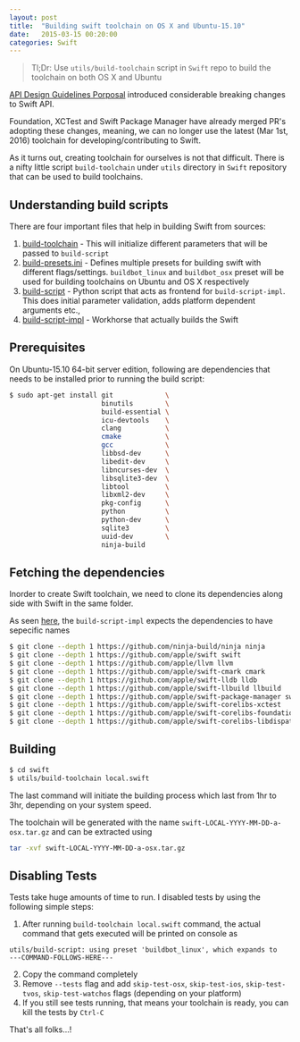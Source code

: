 ```yaml
---
layout: post
title:  "Building swift toolchain on OS X and Ubuntu-15.10"
date:   2015-03-15 00:20:00
categories: Swift
---
```


> Tl;Dr: Use `utils/build-toolchain` script in `Swift` repo to build the toolchain on both OS X and Ubuntu

[API Design Guidelines Porposal](https://github.com/apple/swift-evolution/blob/master/proposals/0023-api-guidelines.md) introduced considerable breaking changes to Swift API.

Foundation, XCTest and Swift Package Manager have already merged PR's adopting these changes, meaning, we can no longer use the latest (Mar 1st, 2016) toolchain for developing/contributing to Swift.

As it turns out, creating toolchain for ourselves is not that difficult. There is a nifty little script `build-toolchain` under `utils` directory in `Swift` repository that can be used to build toolchains.

## Understanding build scripts

There are four important files that help in building Swift from sources:

1. [build-toolchain](https://github.com/apple/swift/blob/e1ad6d80ee4e5aeb77c6c39e221f9f10f41e8056/utils/build-toolchain) - This will initialize different parameters that will be passed to `build-script`
2. [build-presets.ini](https://github.com/apple/swift/blob/e1ad6d80ee4e5aeb77c6c39e221f9f10f41e8056/utils/build-presets.ini) - Defines multiple presets for building swift with different flags/settings. `buildbot_linux` and `buildbot_osx` preset will be used for building toolchains on Ubuntu and OS X respectively
3. [build-script](https://github.com/apple/swift/blob/e1ad6d80ee4e5aeb77c6c39e221f9f10f41e8056/utils/build-script) - Python script that acts as frontend for `build-script-impl`. This does initial parameter validation, adds platform dependent arguments etc.,
4. [build-script-impl](https://github.com/apple/swift/blob/e1ad6d80ee4e5aeb77c6c39e221f9f10f41e8056/utils/build-script-impl) - Workhorse that actually builds the Swift

## Prerequisites

On Ubuntu-15.10 64-bit server edition, following are dependencies that needs to be installed prior to running the build script:

```bash
$ sudo apt-get install git             \ 
                       binutils        \ 
                       build-essential \ 
                       icu-devtools    \
                       clang           \ 
                       cmake           \ 
                       gcc             \ 
                       libbsd-dev      \ 
                       libedit-dev     \ 
                       libncurses-dev  \ 
                       libsqlite3-dev  \
                       libtool         \ 
                       libxml2-dev     \ 
                       pkg-config      \ 
                       python          \ 
                       python-dev      \ 
                       sqlite3         \ 
                       uuid-dev        \ 
                       ninja-build
```

## Fetching the dependencies

Inorder to create Swift toolchain, we need to clone its dependencies along side with Swift in the same folder.

As seen [here](https://github.com/apple/swift/blob/e1ad6d80ee4e5aeb77c6c39e221f9f10f41e8056/utils/build-script-impl#L925), the `build-script-impl` expects the dependencies to have sepecific names

```bash
$ git clone --depth 1 https://github.com/ninja-build/ninja ninja
$ git clone --depth 1 https://github.com/apple/swift swift
$ git clone --depth 1 https://github.com/apple/llvm llvm
$ git clone --depth 1 https://github.com/apple/swift-cmark cmark
$ git clone --depth 1 https://github.com/apple/swift-lldb lldb
$ git clone --depth 1 https://github.com/apple/swift-llbuild llbuild
$ git clone --depth 1 https://github.com/apple/swift-package-manager swiftpm
$ git clone --depth 1 https://github.com/apple/swift-corelibs-xctest
$ git clone --depth 1 https://github.com/apple/swift-corelibs-foundation
$ git clone --depth 1 https://github.com/apple/swift-corelibs-libdispatch
```

## Building

```bash
$ cd swift
$ utils/build-toolchain local.swift
```

The last command will initiate the building process which last from 1hr to 3hr, depending on your system speed.

The toolchain will be generated with the name `swift-LOCAL-YYYY-MM-DD-a-osx.tar.gz` and can be extracted using 

```bash
tar -xvf swift-LOCAL-YYYY-MM-DD-a-osx.tar.gz
```

## Disabling Tests

Tests take huge amounts of time to run. I disabled tests by using the following simple steps:

1. After running `build-toolchain local.swift` command, the actual command that gets executed will be printed on console as 
```
utils/build-script: using preset 'buildbot_linux', which expands to 
---COMMAND-FOLLOWS-HERE---
```
2. Copy the command completely
3. Remove `--tests` flag and add `skip-test-osx`, `skip-test-ios`, `skip-test-tvos`, `skip-test-watchos` flags (depending on your platform)
4. If you still see tests running, that means your toolchain is ready, you can kill the tests by `Ctrl-C`


That's all folks...!
